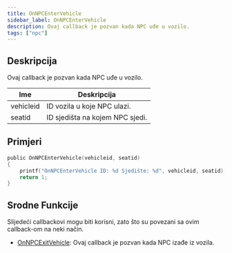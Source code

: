 ```yaml
---
title: OnNPCEnterVehicle
sidebar_label: OnNPCEnterVehicle
description: Ovaj callback je pozvan kada NPC uđe u vozilo.
tags: ["npc"]
---
```


## Deskripcija

Ovaj callback je pozvan kada NPC uđe u vozilo.

| Ime          | Deskripcija                                             |
| ------------ | ------------------------------------------------------- |
| vehicleid    | ID vozila u koje NPC ulazi.                             |
| seatid       | ID sjedišta na kojem NPC sjedi.                         |

## Primjeri

```c
public OnNPCEnterVehicle(vehicleid, seatid)
{
    printf("OnNPCEnterVehicle ID: %d Sjedište: %d", vehicleid, seatid);
    return 1;
}
```

## Srodne Funkcije

Slijedeći callbackovi mogu biti korisni, zato što su povezani sa ovim callback-om na neki način.

- [OnNPCExitVehicle](OnNPCExitVehicle): Ovaj callback je pozvan kada NPC izađe iz vozila.
